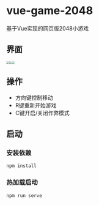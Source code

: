 # vue-game-2048

基于Vue实现的网页版2048小游戏

## 界面

<img src="C:\Users\Jan30chen\Desktop\vue-game-2048\md-img\interface.png" style="zoom: 45%;" /><img src="C:\Users\Jan30chen\Desktop\vue-game-2048\md-img\interface2.png" style="zoom: 45%;" /><img src="C:\Users\Jan30chen\Desktop\vue-game-2048\md-img\interface3.png" style="zoom:45%;" />

## 操作

+ 方向键控制移动
+ R键重新开始游戏
+ C键开启/关闭作弊模式

## 启动

### 安装依赖

```
npm install
```

### 热加载启动

```
npm run serve
```

